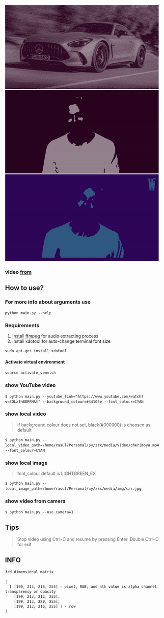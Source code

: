 <img src="redmi_media/img.png" width=500>

<img src="redmi_media/demo.gif" width=500>

<img src="redmi_media/zrx_another_image.gif" width=500>


### video [from](https://www.youtube.com/watch?v=EOLafh8DPFM&t) 

## How to use?

### For more info about arguments use

```shell
python main.py --help
```

### Requirements
1. [install ffmpeg ](https://phoenixnap.com/kb/install-ffmpeg-ubuntu) for audio extracting process 
2. install xdotool for auto-change terminal font size
```shell
sudo apt-get install xdotool
```

#### Activate virtual environment
```shell
source activate_venv.sh
```

### show YouTube video
`$ python main.py --youtube_link="https://www.youtube.com/watch?v=EOLafh8DPFM&t" --background_colour=#34105e --font_colour=CYAN`

### show local video

> if background colour does not set, black(#000000) is choosen as default

`$ python main.py --local_video_path=/home/rasul/Personal/py/zrx/media/video/cherimoya.mp4 --font_colour=CYAN`

### show local image

> font_colour default is LIGHTGREEN_EX

`$ python main.py --local_image_path=/home/rasul/Personal/py/zrx/media/img/car.jpg`

### show video from camera
`$ python main.py --use_camera=1`


## Tips
> Stop video using Ctrl+C and resume by pressing Enter. Double Ctrl+C for exit


## INFO

```
3rd dimensional matrix

[
  [ [199, 213, 216, 255] - pixel, RGB, and 4th value is alpha channel: transparency or opacity
    [199, 213, 212, 255], 
    [199, 213, 220, 255], 
    [199, 213, 216, 255] ] - row
]
```
